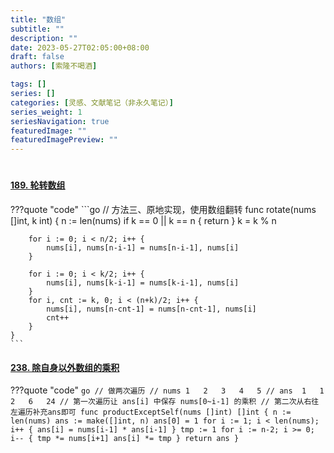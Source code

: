 ```yaml
---
title: "数组"
subtitle: ""
description: ""
date: 2023-05-27T02:05:00+08:00
draft: false
authors: [索隆不喝酒]

tags: []
series: []
categories: [灵感、文献笔记（非永久笔记）]
series_weight: 1
seriesNavigation: true
featuredImage: ""
featuredImagePreview: ""
---
```

<!--more-->
#

#### [189. 轮转数组](https://leetcode.cn/problems/rotate-array/)
???quote "code"
	```go
	// 方法三、原地实现，使用数组翻转
	func rotate(nums []int, k int)  {
	    n := len(nums)
	    if k == 0 || k == n {
	        return
	    }
	    k = k % n
	    
	    for i := 0; i < n/2; i++ {
	        nums[i], nums[n-i-1] = nums[n-i-1], nums[i]
	    }
	
	    for i := 0; i < k/2; i++ {
	        nums[i], nums[k-i-1] = nums[k-i-1], nums[i]
	    }
	    for i, cnt := k, 0; i < (n+k)/2; i++ {
	        nums[i], nums[n-cnt-1] = nums[n-cnt-1], nums[i]
	        cnt++
	    }
	}
	```

#### [238. 除自身以外数组的乘积](https://leetcode.cn/problems/product-of-array-except-self/)
???quote "code"
	```go
	// 做两次遍历
	// nums 1   2   3   4   5
	// ans  1   1   2   6   24
	// 第一次遍历让 ans[i] 中保存 nums[0~i-1] 的乘积
	// 第二次从右往左遍历补充ans即可
	func productExceptSelf(nums []int) []int {
	    n := len(nums)
	    ans := make([]int, n)
	    ans[0] = 1
	    for i := 1; i < len(nums); i++ {
	        ans[i] = nums[i-1] * ans[i-1]
	    }
	    tmp := 1
	    for i := n-2; i >= 0; i-- {
	        tmp *= nums[i+1]
	        ans[i] *= tmp
	    }
	    return ans
	}
	```